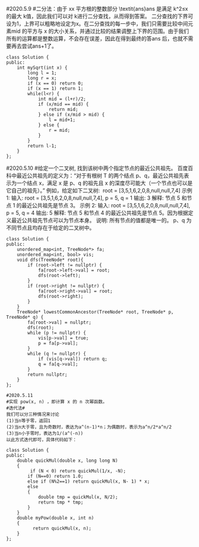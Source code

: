 #2020.5.9
#二分法：由于 xx 平方根的整数部分 \textit{ans}ans 是满足 k^2≤x 的最大 k值，因此我们可以对 k进行二分查找，从而得到答案。
二分查找的下界可设为1，上界可以粗略地设定为x。在二分查找的每一步中，我们只需要比较中间元素mid 的平方与 x 的大小关系，并通过比较的结果调整上下界的范围。由于我们所有的运算都是整数运算，不会存在误差，因此在得到最终的答ans 后，也就不需要再去尝试ans+1了。
```
class Solution {
public:
    int mySqrt(int x) {
        long l = 1;
        long r = x;
        if (x == 0) return 0;
        if (x == 1) return 1;
        while(l<r) {
            int mid = (l+r)/2;
            if (x/mid == mid) {
                return mid;
            } else if (x/mid > mid) {
                l = mid+1;
            } else {
                r = mid;
            }
        }
        return l-1;
    }
};
```
#2020.5.10
#给定一个二叉树, 找到该树中两个指定节点的最近公共祖先。
百度百科中最近公共祖先的定义为：“对于有根树 T 的两个结点 p、q，最近公共祖先表示为一个结点 x，满足 x 是 p、q 的祖先且 x 的深度尽可能大（一个节点也可以是它自己的祖先）。”
例如，给定如下二叉树:  root = [3,5,1,6,2,0,8,null,null,7,4]
示例 1:
输入: root = [3,5,1,6,2,0,8,null,null,7,4], p = 5, q = 1
输出: 3
解释: 节点 5 和节点 1 的最近公共祖先是节点 3。
示例 2:
输入: root = [3,5,1,6,2,0,8,null,null,7,4], p = 5, q = 4
输出: 5
解释: 节点 5 和节点 4 的最近公共祖先是节点 5。因为根据定义最近公共祖先节点可以为节点本身。
说明:
所有节点的值都是唯一的。
p、q 为不同节点且均存在于给定的二叉树中。
```
class Solution {
public:
    unordered_map<int, TreeNode*> fa;
    unordered_map<int, bool> vis;
    void dfs(TreeNode* root){
        if (root->left != nullptr) {
            fa[root->left->val] = root;
            dfs(root->left);
        }
        if (root->right != nullptr) {
            fa[root->right->val] = root;
            dfs(root->right);
        }
    }
    TreeNode* lowestCommonAncestor(TreeNode* root, TreeNode* p, TreeNode* q) {
        fa[root->val] = nullptr;
        dfs(root);
        while (p != nullptr) {
            vis[p->val] = true;
            p = fa[p->val];
        }
        while (q != nullptr) {
            if (vis[q->val]) return q;
            q = fa[q->val];
        }
        return nullptr;
    }
};
```
```
#2020.5.11
#实现 pow(x, n) ，即计算 x 的 n 次幂函数。
#迭代法#
我们可以分三种情况来讨论
(1)当n等于零，返回1
(2)当n大于零，且为奇数时，表达为a^(n-1)*n；为偶数时，表示为a^n/2*a^n/2
(3)当n小于零时，表达为1/(a^(-n))
以此方式迭代即可，具体代码如下：
```
```
class Solution {
public:
    double quickMul(double x, long long N)
    {
         if (N < 0) return quickMul(1/x, -N);
        if (N==0) return 1.0;
        else if (N%2==1) return quickMul(x, N- 1) * x;
        else 
        {
            double tmp = quickMul(x, N/2);
            return tmp * tmp; 
        }
    }
    double myPow(double x, int n) 
    {
          return quickMul(x, n);
    }
};
```
